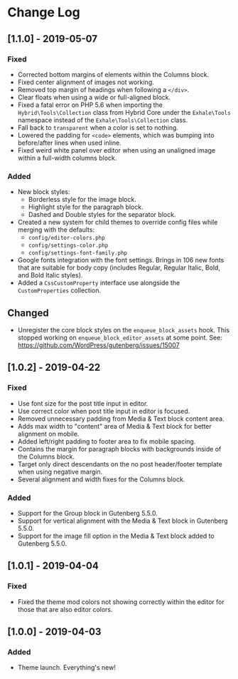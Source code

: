 # Change Log

## [1.1.0] - 2019-05-07

### Fixed

- Corrected bottom margins of elements within the Columns block.
- Fixed center alignment of images not working.
- Removed top margin of headings when following a `</div>`.
- Clear floats when using a wide or full-aligned block.
- Fixed a fatal error on PHP 5.6 when importing the `Hybrid\Tools\Collection` class from Hybrid Core under the `Exhale\Tools` namespace instead of the `Exhale\Tools\Collection` class.
- Fall back to `transparent` when a color is set to nothing.
- Lowered the padding for `<code>` elements, which was bumping into before/after lines when used inline.
- Fixed weird white panel over editor when using an unaligned image within a full-width columns block.

### Added

- New block styles:
	- Borderless style for the image block.
	- Highlight style for the paragraph block.
	- Dashed and Double styles for the separator block.
- Created a new system for child themes to override config files while merging with the defaults:
	- `config/editor-colors.php`
	- `config/settings-color.php`
	- `config/settings-font-family.php`
- Google fonts integration with the font settings.  Brings in 106 new fonts that are suitable for body copy (includes Regular, Regular Italic, Bold, and Bold Italic styles).
- Added a `CssCustomProperty` interface use alongside the `CustomProperties` collection.

## Changed

- Unregister the core block styles on the `enqueue_block_assets` hook. This stopped working on `enqueue_block_editor_assets` at some point. See: https://github.com/WordPress/gutenberg/issues/15007


## [1.0.2] - 2019-04-22

### Fixed

- Use font size for the post title input in editor.
- Use correct color when post title input in editor is focused.
- Removed unnecessary padding from Media & Text block content area.
- Adds max width to "content" area of Media & Text block for better alignment on mobile.
- Added left/right padding to footer area to fix mobile spacing.
- Contains the margin for paragraph blocks with backgrounds inside of the Columns block.
- Target only direct descendants on the no post header/footer template when using negative margin.
- Several alignment and width fixes for the Columns block.

### Added

- Support for the Group block in Gutenberg 5.5.0.
- Support for vertical alignment with the Media & Text block in Gutenberg 5.5.0.
- Support for the image fill option in the Media & Text block added to Gutenberg 5.5.0.

## [1.0.1] - 2019-04-04

### Fixed

- Fixed the theme mod colors not showing correctly within the editor for those that are also editor colors.

## [1.0.0] - 2019-04-03

### Added

- Theme launch.  Everything's new!
